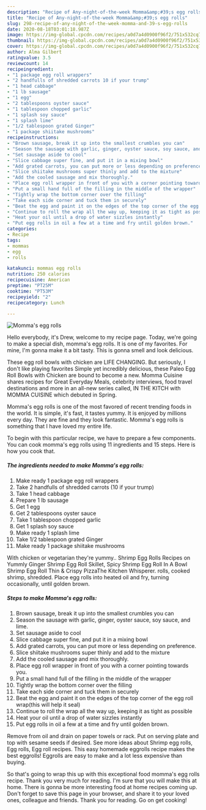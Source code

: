 ```yaml
---
description: "Recipe of Any-night-of-the-week Momma&amp;#39;s egg rolls"
title: "Recipe of Any-night-of-the-week Momma&amp;#39;s egg rolls"
slug: 298-recipe-of-any-night-of-the-week-momma-and-39-s-egg-rolls
date: 2020-08-18T03:01:18.987Z
image: https://img-global.cpcdn.com/recipes/a0d7a4d0900f96f2/751x532cq70/mommas-egg-rolls-recipe-main-photo.jpg
thumbnail: https://img-global.cpcdn.com/recipes/a0d7a4d0900f96f2/751x532cq70/mommas-egg-rolls-recipe-main-photo.jpg
cover: https://img-global.cpcdn.com/recipes/a0d7a4d0900f96f2/751x532cq70/mommas-egg-rolls-recipe-main-photo.jpg
author: Alma Gilbert
ratingvalue: 3.5
reviewcount: 14
recipeingredient:
- "1 package egg roll wrappers"
- "2 handfulls of shredded carrots 10 if your trump"
- "1 head cabbage"
- "1 lb sausage"
- "1 egg"
- "2 tablespoons oyster sauce"
- "1 tablespoon chopped garlic"
- "1 splash soy sauce"
- "1 splash lime"
- "1/2 tablespoon grated Ginger"
- "1 package shiitake mushrooms"
recipeinstructions:
- "Brown sausage, break it up into the smallest crumbles you can"
- "Season the sausage with garlic, ginger, oyster sauce, soy sauce, and lime."
- "Set sausage aside to cool"
- "Slice cabbage super fine, and put it in a mixing bowl"
- "Add grated carrots, you can put more or less depending on preference."
- "Slice shiitake mushrooms super thinly and add to the mixture"
- "Add the cooled sausage and mix thoroughly."
- "Place egg roll wrapper in front of you with a corner pointing towards you."
- "Put a small hand full of the filling in the middle of the wrapper"
- "Tightly wrap the bottom corner over the filling"
- "Take each side corner and tuck them in securely"
- "Beat the egg and paint it on the edges of the top corner of the egg roll wrap(this will help it seal)"
- "Continue to roll the wrap all the way up, keeping it as tight as possible"
- "Heat your oil until a drop of water sizzles instantly"
- "Put egg rolls in oil a few at a time and fry until golden brown."
categories:
- Recipe
tags:
- mommas
- egg
- rolls

katakunci: mommas egg rolls 
nutrition: 250 calories
recipecuisine: American
preptime: "PT25M"
cooktime: "PT53M"
recipeyield: "2"
recipecategory: Lunch

---
```



![Momma&#39;s egg rolls](https://img-global.cpcdn.com/recipes/a0d7a4d0900f96f2/751x532cq70/mommas-egg-rolls-recipe-main-photo.jpg)

Hello everybody, it's Drew, welcome to my recipe page. Today, we're going to make a special dish, momma&#39;s egg rolls. It is one of my favorites. For mine, I'm gonna make it a bit tasty. This is gonna smell and look delicious.

These egg roll bowls with chicken are LIFE CHANGING. But seriously, I don&#39;t like playing favorites Simple yet incredibly delicious, these Paleo Egg Roll Bowls with Chicken are bound to become a new. Momma Cuisine shares recipes for Great Everyday Meals, celebrity interviews, food travel destinations and more in an all-new series called, IN THE KITCH with MOMMA CUISINE which debuted in Spring.

Momma&#39;s egg rolls is one of the most favored of recent trending foods in the world. It is simple, it's fast, it tastes yummy. It is enjoyed by millions every day. They are fine and they look fantastic. Momma&#39;s egg rolls is something that I have loved my entire life.


To begin with this particular recipe, we have to prepare a few components. You can cook momma&#39;s egg rolls using 11 ingredients and 15 steps. Here is how you cook that.

<!--inarticleads1-->

##### The ingredients needed to make Momma&#39;s egg rolls:

1. Make ready 1 package egg roll wrappers
1. Take 2 handfulls of shredded carrots (10 if your trump)
1. Take 1 head cabbage
1. Prepare 1 lb sausage
1. Get 1 egg
1. Get 2 tablespoons oyster sauce
1. Take 1 tablespoon chopped garlic
1. Get 1 splash soy sauce
1. Make ready 1 splash lime
1. Take 1/2 tablespoon grated Ginger
1. Make ready 1 package shiitake mushrooms


With chicken or vegetarian they&#39;re yummy.. Shrimp Egg Rolls Recipes on Yummly Ginger Shrimp Egg Roll Skillet, Spicy Shrimp Egg Roll In A Bowl Shrimp Egg Roll Thin &amp; Crispy PizzaThe Kitchen Whisperer. rolls, cooked shrimp, shredded. Place egg rolls into heated oil and fry, turning occasionally, until golden brown. 

<!--inarticleads2-->

##### Steps to make Momma&#39;s egg rolls:

1. Brown sausage, break it up into the smallest crumbles you can
1. Season the sausage with garlic, ginger, oyster sauce, soy sauce, and lime.
1. Set sausage aside to cool
1. Slice cabbage super fine, and put it in a mixing bowl
1. Add grated carrots, you can put more or less depending on preference.
1. Slice shiitake mushrooms super thinly and add to the mixture
1. Add the cooled sausage and mix thoroughly.
1. Place egg roll wrapper in front of you with a corner pointing towards you.
1. Put a small hand full of the filling in the middle of the wrapper
1. Tightly wrap the bottom corner over the filling
1. Take each side corner and tuck them in securely
1. Beat the egg and paint it on the edges of the top corner of the egg roll wrap(this will help it seal)
1. Continue to roll the wrap all the way up, keeping it as tight as possible
1. Heat your oil until a drop of water sizzles instantly
1. Put egg rolls in oil a few at a time and fry until golden brown.


Remove from oil and drain on paper towels or rack. Put on serving plate and top with sesame seeds if desired. See more ideas about Shrimp egg rolls, Egg rolls, Egg roll recipes. This easy homemade eggrolls recipe makes the best eggrolls! Eggrolls are easy to make and a lot less expensive than buying. 

So that's going to wrap this up with this exceptional food momma&#39;s egg rolls recipe. Thank you very much for reading. I'm sure that you will make this at home. There is gonna be more interesting food at home recipes coming up. Don't forget to save this page in your browser, and share it to your loved ones, colleague and friends. Thank you for reading. Go on get cooking!
